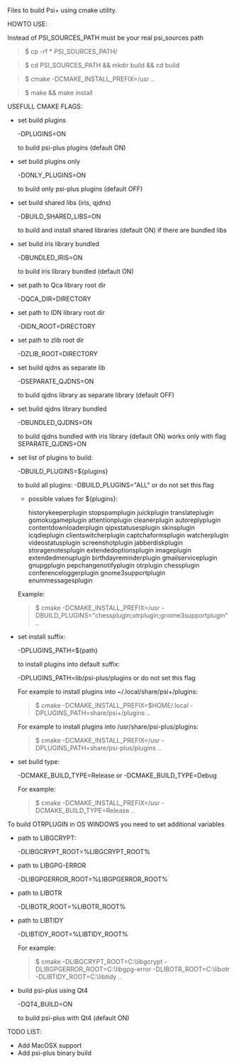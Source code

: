 Files to build Psi+ using cmake utility.

HOWTO USE:

Instead of PSI_SOURCES_PATH must be your real psi_sources path

> $ cp -rf * PSI_SOURCES_PATH/

> $ cd PSI_SOURCES_PATH && mkdir build && cd build

> $ cmake -DCMAKE_INSTALL_PREFIX=/usr ..

> $ make && make install

USEFULL CMAKE FLAGS:

- set build plugins

  -DPLUGINS=ON

  to build psi-plus plugins (default ON)

- set build plugins only

  -DONLY_PLUGINS=ON

  to build only psi-plus plugins (default OFF)

- set build shared libs (iris, qjdns)

  -DBUILD_SHARED_LIBS=ON

  to build and install shared libraries (default ON)
  if there are bundled libs

- set build iris library bundled

  -DBUNDLED_IRIS=ON

  to build iris library bundled (default ON)

- set path to Qca library root dir

  -DQCA_DIR=DIRECTORY

- set path to IDN library root dir 

  -DIDN_ROOT=DIRECTORY

- set path to zlib root dir 

  -DZLIB_ROOT=DIRECTORY

- set build qjdns as separate lib 

  -DSEPARATE_QJDNS=ON

  to build qjdns library as separate library (default OFF)

- set build qjdns library bundled

  -DBUNDLED_QJDNS=ON

  to build qjdns bundled with iris library (default ON)
  works only with flag SEPARATE_QJDNS=ON

- set list of plugins to build:

  -DBUILD_PLUGINS=${plugins}

  to build all plugins:  -DBUILD_PLUGINS="ALL" or do not set this flag

  - possible values for ${plugins}:

    historykeeperplugin	stopspamplugin juickplugin translateplugin gomokugameplugin attentionplugin
    cleanerplugin autoreplyplugin contentdownloaderplugin	qipxstatusesplugin skinsplugin icqdieplugin
    clientswitcherplugin captchaformsplugin watcherplugin videostatusplugin screenshotplugin
    jabberdiskplugin storagenotesplugin	extendedoptionsplugin imageplugin	extendedmenuplugin
    birthdayreminderplugin gmailserviceplugin gnupgplugin pepchangenotifyplugin otrplugin
    chessplugin conferenceloggerplugin gnome3supportplugin enummessagesplugin
  
  Example:
  
  > $ cmake -DCMAKE_INSTALL_PREFIX=/usr -DBUILD_PLUGINS="chessplugin;otrplugin;gnome3supportplugin" ..

- set install suffix:

  -DPLUGINS_PATH=${path} 

  to install plugins into default suffix:

  -DPLUGINS_PATH=lib/psi-plus/plugins or do not set this flag

  For example to install plugins into ~/.local/share/psi+/plugins:

  > $ cmake -DCMAKE_INSTALL_PREFIX=$HOME/.local -DPLUGINS_PATH=share/psi+/plugins ..

  For example to install plugins into /usr/share/psi-plus/plugins:

  > $ cmake -DCMAKE_INSTALL_PREFIX=/usr -DPLUGINS_PATH=share/psi-plus/plugins ..

- set build type:
 
  -DCMAKE_BUILD_TYPE=Release or -DCMAKE_BUILD_TYPE=Debug

  For example:

   > $ cmake -DCMAKE_INSTALL_PREFIX=/usr -DCMAKE_BUILD_TYPE=Release ..


To build OTRPLUGIN in OS WINDOWS you need to set additional variables

- path to LIBGCRYPT:

  -DLIBGCRYPT_ROOT=%LIBGCRYPT_ROOT%

- path to LIBGPG-ERROR

  -DLIBGPGERROR_ROOT=%LIBGPGERROR_ROOT%

- path to LIBOTR

  -DLIBOTR_ROOT=%LIBOTR_ROOT%

- path to LIBTIDY

  -DLIBTIDY_ROOT=%LIBTIDY_ROOT%

  For example:

  > $ cmake -DLIBGCRYPT_ROOT=C:\libgcrypt -DLIBGPGERROR_ROOT=C:\libgpg-error -DLIBOTR_ROOT=C:\libotr -DLIBTIDY_ROOT=C:\libtidy ..

- build psi-plus using Qt4

  -DQT4_BUILD=ON

  to build psi-plus with Qt4 (default ON)


TODO LIST:
- Add MacOSX support
- Add psi-plus binary build
